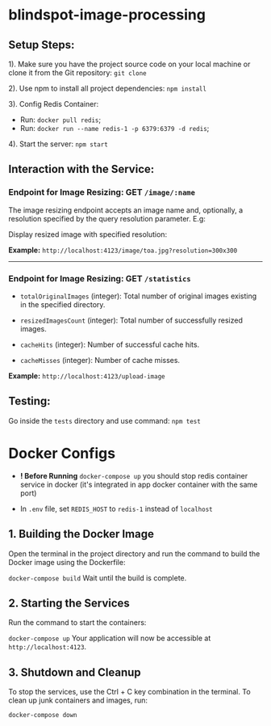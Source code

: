 # blindspot-image-processing

## Setup Steps:

1). Make sure you have the project source code on your local machine or clone it from the Git repository: `git clone`

2). Use npm to install all project dependencies: `npm install`

3). Config Redis Container:

 - Run: `docker pull redis`;
 - Run: `docker run --name redis-1 -p 6379:6379 -d redis`;

4). Start the server: `npm start`



## Interaction with the Service:


### Endpoint for Image Resizing: GET `/image/:name`

The image resizing endpoint accepts an image name and, optionally, a resolution specified by the query resolution parameter. E.g:

Display resized image with specified resolution:

**Example:** `http://localhost:4123/image/toa.jpg?resolution=300x300`

______

### Endpoint for Image Resizing: GET `/statistics`

- `totalOriginalImages` (integer): Total number of original images existing in the specified directory.

- `resizedImagesCount` (integer): Total number of successfully resized images.

- `cacheHits` (integer): Number of successful cache hits.

- `cacheMisses` (integer): Number of cache misses.

**Example:** `http://localhost:4123/upload-image`

## Testing:

Go inside the `tests` directory and use command: `npm test`


# Docker Configs

- **! Before Running** `docker-compose up` you should stop redis container service in docker (it's integrated in app docker container with the same port)

- In `.env` file, set `REDIS_HOST` to `redis-1` instead of `localhost`

## 1. Building the Docker Image
Open the terminal in the project directory and run the command to build the Docker image using the Dockerfile:

`docker-compose build`
Wait until the build is complete.

## 2. Starting the Services
Run the command to start the containers:

`docker-compose up`
Your application will now be accessible at `http://localhost:4123`.

## 3. Shutdown and Cleanup
To stop the services, use the Ctrl + C key combination in the terminal. To clean up junk containers and images, run:

`docker-compose down`



